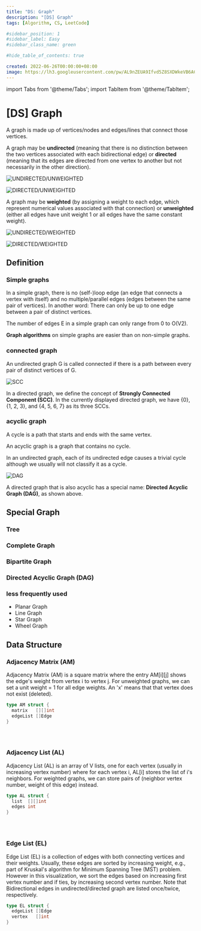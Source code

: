 ```yaml
---
title: "DS: Graph"
description: "[DS] Graph"
tags: [Algorithm, CS, LeetCode]

#sidebar_position: 1
#sidebar_label: Easy
#sidebar_class_name: green

#hide_table_of_contents: true

created: 2022-06-26T00:00:00+08:00
image: https://lh3.googleusercontent.com/pw/AL9nZEUA9Ifvd5Z8SXDWkeVB6AC4MPGwnXaL6kBXNPoXwOQQ2jOcZ1Jw_0p8TKK8C3ZX0e67_FOY15eDrm7aaXSQJcKtoUzC80SAQEHsaBy6qS2AqNNs5VUFNXBKm439y_1wkvmDl-PnL8ReojnIumNlEvOXBg=w800-no?authuser=0
---
```


import Tabs from '@theme/Tabs';
import TabItem from '@theme/TabItem';


[DS] Graph
==========

A graph is made up of vertices/nodes and edges/lines that connect those vertices.


A graph may be __undirected__ (meaning that there is no distinction between the two vertices associated with each bidirectional edge) or __directed__ (meaning that its edges are directed from one vertex to another but not necessarily in the other direction).

![UNDIRECTED/UNWEIGHTED](https://lh3.googleusercontent.com/pw/AM-JKLWJd-2JX-ijlXy0pKZBhg1QArftSVXL-DHJuPa5RD6vm81bYKmM9UDv1kFIfSj-VhVhtfytQZnrpHiPPs0U6p167tBMwPwbhd59gyjK-bC_SnqEZsgXOd2MokZcMIa3NoHM_I8czJTi0bZnK9ztbXVRLg=w800-no?authuser=0)

![DIRECTED/UNWEIGHTED](https://lh3.googleusercontent.com/pw/AM-JKLU727g1gAq4kKW0POsbtL2jAT1_bLy3PVHW-yG-8QdtMCy8l5NzWYztQFPWNUhVU3SsnHPsyL4mfg9OYJNmAsHERTWtCn5vvJ-vxDkTqGYXtdrUgXwsv6cFCUts_eLW2yyVbAcMgAM1LgUyY7oGhR5NjA=w800-no?authuser=0)

A graph may be __weighted__ (by assigning a weight to each edge, which represent numerical values associated with that connection) or __unweighted__ (either all edges have unit weight 1 or all edges have the same constant weight).

![UNDIRECTED/WEIGHTED](https://lh3.googleusercontent.com/pw/AM-JKLVeJaO3lNrHwrlNbPzC_ASgk-thJXOc5YfuS_HVm3RkJj1Q5Sdq3uwTvBDjMgOkdjR_lOAg1VWSLp19Qxn3poekGx75oZ1Ib6JxEENsMGc4Qu4uZhGRyfLqEUFZbXObeoM8X24n4bt7cldfT3O-DxbwhA=w800-no?authuser=0)

![DIRECTED/WEIGHTED](https://lh3.googleusercontent.com/pw/AM-JKLWFebHbqg4DuiE4pxJuhJVu5Sx38El6YPLI8wg-yEP52lZ6OxBPvmEUtCLzN8azfq5RVrnYXZKUTruiSfKaTEKRwqW0LEkURoSlhVOSw3KQCW6Dos2w71NgFepmGGZolic01Q4odAmEeioF8FmNDhY9tQ=w800-no?authuser=0)


Definition
----------

### Simple graphs ###

In a simple graph, there is no (self-)loop edge (an edge that connects a vertex with itself) and no multiple/parallel edges (edges between the same pair of vertices). In another word: There can only be up to one edge between a pair of distinct vertices.

The number of edges E in a simple graph can only range from 0 to O(V2).

__Graph algorithms__ on simple graphs are easier than on non-simple graphs.

### connected graph ###

An undirected graph G is called connected if there is a path between every pair of distinct vertices of G.

![SCC](https://lh3.googleusercontent.com/pw/AM-JKLWy95-HkNf8iXg9EpYzdpMUhDebxlHPmghcCgRyUaNetSg3moJMW1_z4auDlr3PrJWS1CJwKbc0r6wYQNeeyXitBS3k-EFQF9L2rcH5bn-p7OABJOsM_n40ibzbMzymYAZbLsol0Wtw5V3ny6ssiDeKIQ=w800-no?authuser=0)

In a directed graph, we define the concept of __Strongly Connected Component (SCC)__.
In the currently displayed directed graph, we have {0}, {1, 2, 3}, and {4, 5, 6, 7} as its three SCCs.

### acyclic graph ###

A cycle is a path that starts and ends with the same vertex.

An acyclic graph is a graph that contains no cycle.

In an undirected graph, each of its undirected edge causes a trivial cycle although we usually will not classify it as a cycle.

![DAG](https://lh3.googleusercontent.com/pw/AM-JKLVYDTSPubEmOKcaV_DVZbw_0czwEG2dGScJUZf_gpfb66zu21KjGXYe5DAQjNCf5cD6idW3EWd7DSLJ5ubjKSksHjECtHrpm3VdKL3gTsiWRt7RymqkP4SA3xQA97Jt4NOQkYx_pEDdpMBtLlEwlrkD6w=w800-no?authuser=0)

A directed graph that is also acyclic has a special name: __Directed Acyclic Graph (DAG)__, as shown above.


Special Graph
-------------

### Tree ###

### Complete Graph ###

### Bipartite Graph ###

### Directed Acyclic Graph (DAG) ###

### less frequently used ###

-   Planar Graph
-   Line Graph
-   Star Graph
-   Wheel Graph


Data Structure
--------------

### Adjacency Matrix (AM) ###

Adjacency Matrix (AM) is a square matrix where the entry AM[i][j] shows the edge's weight from vertex i to vertex j. For unweighted graphs, we can set a unit weight = 1 for all edge weights. An 'x' means that that vertex does not exist (deleted).

<Tabs>
  <TabItem value="go" label="Go" default>

``` go
type AM struct {
  matrix   [][]int
  edgeList []Edge
}
```
  </TabItem>
  <TabItem value="js" label="JavaScript">

``` js
```
  </TabItem>
  <TabItem value="ts" label="TypeScript">

``` ts
```
  </TabItem>
  <TabItem value="python" label="Python">

``` python
```
  </TabItem>
</Tabs>

### Adjacency List (AL) ###

Adjacency List (AL) is an array of V lists, one for each vertex (usually in increasing vertex number) where for each vertex i, AL[i] stores the list of i's neighbors. For weighted graphs, we can store pairs of (neighbor vertex number, weight of this edge) instead.

<Tabs>
  <TabItem value="go" label="Go" default>

``` go
type AL struct {
  list  [][]int
  edges int
}
```
  </TabItem>
  <TabItem value="js" label="JavaScript">

``` js
```
  </TabItem>
  <TabItem value="ts" label="TypeScript">

``` ts
```
  </TabItem>
  <TabItem value="python" label="Python">

``` python
```
  </TabItem>
</Tabs>

### Edge List (EL) ###

Edge List (EL) is a collection of edges with both connecting vertices and their weights. Usually, these edges are sorted by increasing weight, e.g., part of Kruskal's algorithm for Minimum Spanning Tree (MST) problem. However in this visualization, we sort the edges based on increasing first vertex number and if ties, by increasing second vertex number. Note that Bidirectional edges in undirected/directed graph are listed once/twice, respectively.

<Tabs>
  <TabItem value="go" label="Go" default>

``` go
type EL struct {
  edgeList []Edge
  vertex   []int
}
```
  </TabItem>
  <TabItem value="js" label="JavaScript">

``` js
```
  </TabItem>
  <TabItem value="ts" label="TypeScript">

``` ts
```
  </TabItem>
  <TabItem value="python" label="Python">

``` python
```
  </TabItem>
</Tabs>
